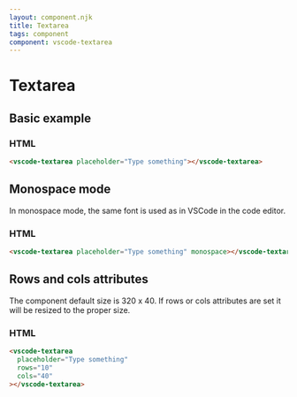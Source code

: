 ```yaml
---
layout: component.njk
title: Textarea
tags: component
component: vscode-textarea
---
```


# Textarea

## Basic example

<component-preview>
  <vscode-textarea placeholder="Type something"></vscode-textarea>
</component-preview>

### HTML

```html
<vscode-textarea placeholder="Type something"></vscode-textarea>
```

## Monospace mode

In monospace mode, the same font is used as in VSCode in the code editor.

<component-preview>
  <vscode-textarea placeholder="Type something" monospace></vscode-textarea>
</component-preview>

### HTML

```html
<vscode-textarea placeholder="Type something" monospace></vscode-textarea>
```

## Rows and cols attributes

The component default size is 320 x 40. If rows or cols attributes are set it
will be resized to the proper size.

<component-preview>
  <vscode-textarea 
    placeholder="Type something" 
    rows="10" 
    cols="40"
  ></vscode-textarea>
</component-preview>

### HTML

```html
<vscode-textarea 
  placeholder="Type something" 
  rows="10" 
  cols="40"
></vscode-textarea>
```
